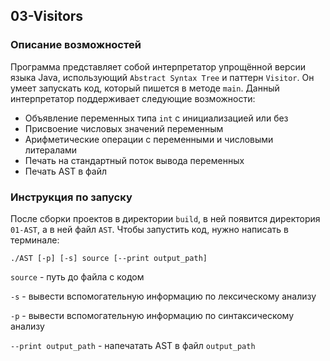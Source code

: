 ## 03-Visitors

### Описание возможностей

Программа представляет собой интерпретатор 
упрощённой версии языка Java, использующий `Abstract Syntax Tree`
и паттерн `Visitor`. 
Он умеет запускать код, который пишется в методе `main`.
Данный интерпретатор поддерживает следующие возможности:

   - Объявление переменных типа `int` с инициализацией или без
   - Присвоение числовых значений переменным
   - Арифметические операции с переменными и числовыми литералами
   - Печать на стандартный поток вывода переменных
   - Печать AST в файл

### Инструкция по запуску

После сборки проектов в директории `build`, в ней появится
директория `01-AST`, а в ней файл `AST`.
Чтобы запустить код, нужно написать в терминале:
    
    ./AST [-p] [-s] source [--print output_path]
    
`source` - путь до файла с кодом

`-s` - вывести вспомогательную информацию по 
лексическому анализу

`-p` - вывести вспомогательную информацию по
синтаксическому анализу  

`--print output_path` - напечатать AST в файл `output_path` 